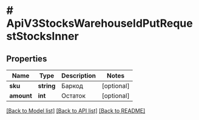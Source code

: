 # # ApiV3StocksWarehouseIdPutRequestStocksInner

## Properties

Name | Type | Description | Notes
------------ | ------------- | ------------- | -------------
**sku** | **string** | Баркод | [optional]
**amount** | **int** | Остаток | [optional]

[[Back to Model list]](../../README.md#models) [[Back to API list]](../../README.md#endpoints) [[Back to README]](../../README.md)
